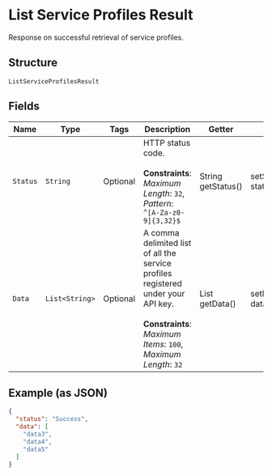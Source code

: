 
# List Service Profiles Result

Response on successful retrieval of service profiles.

## Structure

`ListServiceProfilesResult`

## Fields

| Name | Type | Tags | Description | Getter | Setter |
|  --- | --- | --- | --- | --- | --- |
| `Status` | `String` | Optional | HTTP status code.<br><br>**Constraints**: *Maximum Length*: `32`, *Pattern*: `^[A-Za-z0-9]{3,32}$` | String getStatus() | setStatus(String status) |
| `Data` | `List<String>` | Optional | A comma delimited list of all the service profiles registered under your API key.<br><br>**Constraints**: *Maximum Items*: `100`, *Maximum Length*: `32` | List<String> getData() | setData(List<String> data) |

## Example (as JSON)

```json
{
  "status": "Success",
  "data": [
    "data3",
    "data4",
    "data5"
  ]
}
```

